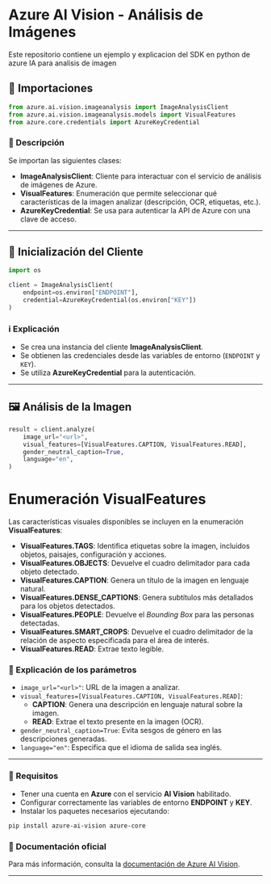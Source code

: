 # Azure AI Vision - Análisis de Imágenes

Este repositorio contiene un ejemplo y explicacion del SDK en python de azure IA para analisis de imagen

## 📌 Importaciones

```python
from azure.ai.vision.imageanalysis import ImageAnalysisClient
from azure.ai.vision.imageanalysis.models import VisualFeatures
from azure.core.credentials import AzureKeyCredential
```

### 📜 Descripción

Se importan las siguientes clases:

- **ImageAnalysisClient**: Cliente para interactuar con el servicio de análisis de imágenes de Azure.
- **VisualFeatures**: Enumeración que permite seleccionar qué características de la imagen analizar (descripción, OCR, etiquetas, etc.).
- **AzureKeyCredential**: Se usa para autenticar la API de Azure con una clave de acceso.

---

## 🔑 Inicialización del Cliente

```python
import os

client = ImageAnalysisClient(
    endpoint=os.environ["ENDPOINT"],
    credential=AzureKeyCredential(os.environ["KEY"])
)
```

### ℹ️ Explicación

- Se crea una instancia del cliente **ImageAnalysisClient**.
- Se obtienen las credenciales desde las variables de entorno (`ENDPOINT` y `KEY`).
- Se utiliza **AzureKeyCredential** para la autenticación.

---

## 🖼️ Análisis de la Imagen

```python
result = client.analyze(
    image_url="<url>",
    visual_features=[VisualFeatures.CAPTION, VisualFeatures.READ],
    gender_neutral_caption=True,
    language="en",
)
```
# Enumeración VisualFeatures

Las características visuales disponibles se incluyen en la enumeración **VisualFeatures**:

- **VisualFeatures.TAGS**: Identifica etiquetas sobre la imagen, incluidos objetos, paisajes, configuración y acciones.
- **VisualFeatures.OBJECTS**: Devuelve el cuadro delimitador para cada objeto detectado.
- **VisualFeatures.CAPTION**: Genera un título de la imagen en lenguaje natural.
- **VisualFeatures.DENSE_CAPTIONS**: Genera subtítulos más detallados para los objetos detectados.
- **VisualFeatures.PEOPLE**: Devuelve el *Bounding Box* para las personas detectadas.
- **VisualFeatures.SMART_CROPS**: Devuelve el cuadro delimitador de la relación de aspecto especificada para el área de interés.
- **VisualFeatures.READ**: Extrae texto legible.


### 📜 Explicación de los parámetros

- `image_url="<url>"`: URL de la imagen a analizar.
- `visual_features=[VisualFeatures.CAPTION, VisualFeatures.READ]`:
  - **CAPTION**: Genera una descripción en lenguaje natural sobre la imagen.
  - **READ**: Extrae el texto presente en la imagen (OCR).
- `gender_neutral_caption=True`: Evita sesgos de género en las descripciones generadas.
- `language="en"`: Especifica que el idioma de salida sea inglés.

---



### 📌 Requisitos
- Tener una cuenta en **Azure** con el servicio **AI Vision** habilitado.
- Configurar correctamente las variables de entorno **ENDPOINT** y **KEY**.
- Instalar los paquetes necesarios ejecutando:

```sh
pip install azure-ai-vision azure-core
```

### 📜 Documentación oficial
Para más información, consulta la [documentación de Azure AI Vision](https://learn.microsoft.com/en-us/azure/ai-services/computer-vision/).

---




